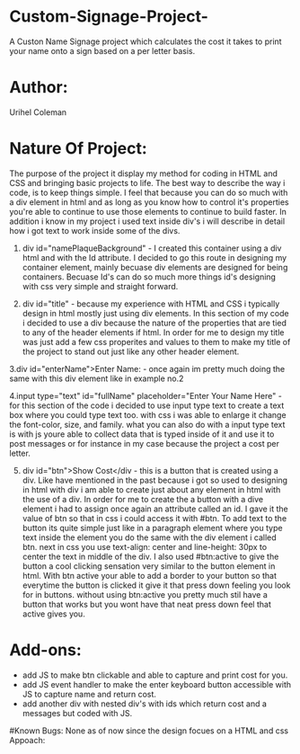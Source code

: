 # Custom-Signage-Project-
A Custon Name Signage project which calculates the cost it takes to print your name onto a sign based on a per letter basis.

# Author:
Urihel Coleman

# Nature Of Project: 
The purpose of the project it display my method for coding in HTML and CSS and bringing basic projects to life. The best way to describe the way i code, is to keep things simple. I feel that because you can do so much with a div element in html and as long as you know how to control it's properties you're able to continue to use those elements to continue to build faster. In addition i know in my project i used text inside div's i will describe in detail how i got text to work inside some of the divs. 

1. div id="namePlaqueBackground" - I created this container using a div html and with the Id attribute. I decided to go this route in designing my container element, mainly becuase div elements are designed for being containers. Becuase Id's can do so much more things id's designing with css very simple and straight forward. 

2. div id="title" - because my experience with HTML and CSS i typically design in html mostly just using div elements. In this section of my code i decided to use a div because the nature of the properties that are tied to any of the header elements if html. In order for me to design my title was just add a few css properites and values to them to make my title of the project to stand out just like any other header element. 

3.div id="enterName">Enter Name: - once again im pretty much doing the same with this div element like in example no.2

4.input type="text" id="fullName" placeholder="Enter Your Name Here" - for this section of the code i decided to use input type text to create a text box where you could type text too. with css i was able to enlarge it change the font-color, size, and family. what you can also do with a input type text is with js youre able to collect data that is typed inside of it and use it to post messages or for instance in my case because the project a cost per letter. 

5. div id="btn">Show Cost</div - this is a button that is created using a div. Like have mentioned in the past because i got so used to designing in html with div i am able to create just about any element in html with the use of a div. In order for me to create the a button with a dive element i had to assign once again an attribute called an id. I gave it the value of btn so that in css i could access it with #btn. To add text to the button its quite simple just like in a paragraph element where you type text inside the element you do the same with the div element i called btn. next in css you use text-align: center and line-height: 30px to center the text in middle of the div. I also used #btn:active to give the button a cool clicking sensation very similar to the button element in html. With btn active your able to add a border to your button so that everytime the button is clicked it give it that press down feeling you look for in buttons. without using btn:active you pretty much stil have a button that works but you wont have that neat press down feel that active gives you.  

# Add-ons:
- add JS to make btn clickable and able to capture and print cost for you. 
- add JS event handler to make the enter keyboard button accessible with JS to capture name and return cost. 
- add another div with nested div's with ids which return cost and a messages but coded with JS. 

#Known Bugs: 
None as of now since the design focues on a HTML and css Appoach: 
